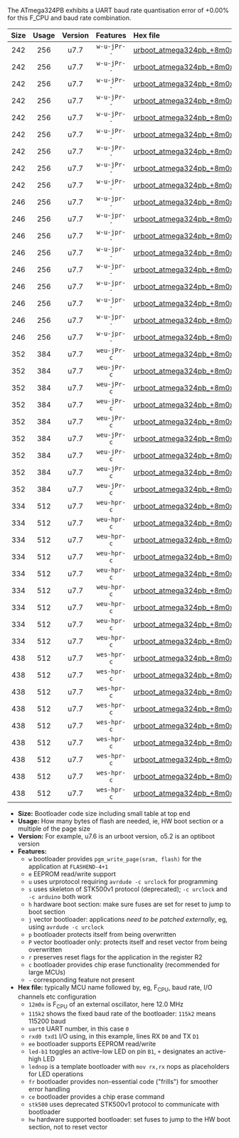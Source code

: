 The ATmega324PB exhibits a UART baud rate quantisation error of +0.00% for this F_CPU and baud rate combination.

|Size|Usage|Version|Features|Hex file|
|:-:|:-:|:-:|:-:|:--|
|242|256|u7.7|`w-u-jPr--`|[urboot_atmega324pb_+8m0x_1000k0_uart0_rxd0_txd1_led+b0.hex](https://raw.githubusercontent.com/stefanrueger/urboot.hex/main/mcus/atmega324pb/external_oscillator/fcpu_+8m0x/br_1000k0/urboot_atmega324pb_+8m0x_1000k0_uart0_rxd0_txd1_led+b0.hex)|
|242|256|u7.7|`w-u-jPr--`|[urboot_atmega324pb_+8m0x_1000k0_uart0_rxd0_txd1_led+b7.hex](https://raw.githubusercontent.com/stefanrueger/urboot.hex/main/mcus/atmega324pb/external_oscillator/fcpu_+8m0x/br_1000k0/urboot_atmega324pb_+8m0x_1000k0_uart0_rxd0_txd1_led+b7.hex)|
|242|256|u7.7|`w-u-jPr--`|[urboot_atmega324pb_+8m0x_1000k0_uart0_rxd0_txd1_lednop.hex](https://raw.githubusercontent.com/stefanrueger/urboot.hex/main/mcus/atmega324pb/external_oscillator/fcpu_+8m0x/br_1000k0/urboot_atmega324pb_+8m0x_1000k0_uart0_rxd0_txd1_lednop.hex)|
|242|256|u7.7|`w-u-jPr--`|[urboot_atmega324pb_+8m0x_1000k0_uart1_rxd2_txd3_led+b0.hex](https://raw.githubusercontent.com/stefanrueger/urboot.hex/main/mcus/atmega324pb/external_oscillator/fcpu_+8m0x/br_1000k0/urboot_atmega324pb_+8m0x_1000k0_uart1_rxd2_txd3_led+b0.hex)|
|242|256|u7.7|`w-u-jPr--`|[urboot_atmega324pb_+8m0x_1000k0_uart1_rxd2_txd3_led+b7.hex](https://raw.githubusercontent.com/stefanrueger/urboot.hex/main/mcus/atmega324pb/external_oscillator/fcpu_+8m0x/br_1000k0/urboot_atmega324pb_+8m0x_1000k0_uart1_rxd2_txd3_led+b7.hex)|
|242|256|u7.7|`w-u-jPr--`|[urboot_atmega324pb_+8m0x_1000k0_uart1_rxd2_txd3_lednop.hex](https://raw.githubusercontent.com/stefanrueger/urboot.hex/main/mcus/atmega324pb/external_oscillator/fcpu_+8m0x/br_1000k0/urboot_atmega324pb_+8m0x_1000k0_uart1_rxd2_txd3_lednop.hex)|
|242|256|u7.7|`w-u-jPr--`|[urboot_atmega324pb_+8m0x_1000k0_uart2_rxe2_txe3_led+b0.hex](https://raw.githubusercontent.com/stefanrueger/urboot.hex/main/mcus/atmega324pb/external_oscillator/fcpu_+8m0x/br_1000k0/urboot_atmega324pb_+8m0x_1000k0_uart2_rxe2_txe3_led+b0.hex)|
|242|256|u7.7|`w-u-jPr--`|[urboot_atmega324pb_+8m0x_1000k0_uart2_rxe2_txe3_led+b7.hex](https://raw.githubusercontent.com/stefanrueger/urboot.hex/main/mcus/atmega324pb/external_oscillator/fcpu_+8m0x/br_1000k0/urboot_atmega324pb_+8m0x_1000k0_uart2_rxe2_txe3_led+b7.hex)|
|242|256|u7.7|`w-u-jPr--`|[urboot_atmega324pb_+8m0x_1000k0_uart2_rxe2_txe3_lednop.hex](https://raw.githubusercontent.com/stefanrueger/urboot.hex/main/mcus/atmega324pb/external_oscillator/fcpu_+8m0x/br_1000k0/urboot_atmega324pb_+8m0x_1000k0_uart2_rxe2_txe3_lednop.hex)|
|246|256|u7.7|`w-u-jpr--`|[urboot_atmega324pb_+8m0x_1000k0_uart0_rxd0_txd1_led+b0_fr.hex](https://raw.githubusercontent.com/stefanrueger/urboot.hex/main/mcus/atmega324pb/external_oscillator/fcpu_+8m0x/br_1000k0/urboot_atmega324pb_+8m0x_1000k0_uart0_rxd0_txd1_led+b0_fr.hex)|
|246|256|u7.7|`w-u-jpr--`|[urboot_atmega324pb_+8m0x_1000k0_uart0_rxd0_txd1_led+b7_fr.hex](https://raw.githubusercontent.com/stefanrueger/urboot.hex/main/mcus/atmega324pb/external_oscillator/fcpu_+8m0x/br_1000k0/urboot_atmega324pb_+8m0x_1000k0_uart0_rxd0_txd1_led+b7_fr.hex)|
|246|256|u7.7|`w-u-jpr--`|[urboot_atmega324pb_+8m0x_1000k0_uart0_rxd0_txd1_lednop_fr.hex](https://raw.githubusercontent.com/stefanrueger/urboot.hex/main/mcus/atmega324pb/external_oscillator/fcpu_+8m0x/br_1000k0/urboot_atmega324pb_+8m0x_1000k0_uart0_rxd0_txd1_lednop_fr.hex)|
|246|256|u7.7|`w-u-jpr--`|[urboot_atmega324pb_+8m0x_1000k0_uart1_rxd2_txd3_led+b0_fr.hex](https://raw.githubusercontent.com/stefanrueger/urboot.hex/main/mcus/atmega324pb/external_oscillator/fcpu_+8m0x/br_1000k0/urboot_atmega324pb_+8m0x_1000k0_uart1_rxd2_txd3_led+b0_fr.hex)|
|246|256|u7.7|`w-u-jpr--`|[urboot_atmega324pb_+8m0x_1000k0_uart1_rxd2_txd3_led+b7_fr.hex](https://raw.githubusercontent.com/stefanrueger/urboot.hex/main/mcus/atmega324pb/external_oscillator/fcpu_+8m0x/br_1000k0/urboot_atmega324pb_+8m0x_1000k0_uart1_rxd2_txd3_led+b7_fr.hex)|
|246|256|u7.7|`w-u-jpr--`|[urboot_atmega324pb_+8m0x_1000k0_uart1_rxd2_txd3_lednop_fr.hex](https://raw.githubusercontent.com/stefanrueger/urboot.hex/main/mcus/atmega324pb/external_oscillator/fcpu_+8m0x/br_1000k0/urboot_atmega324pb_+8m0x_1000k0_uart1_rxd2_txd3_lednop_fr.hex)|
|246|256|u7.7|`w-u-jpr--`|[urboot_atmega324pb_+8m0x_1000k0_uart2_rxe2_txe3_led+b0_fr.hex](https://raw.githubusercontent.com/stefanrueger/urboot.hex/main/mcus/atmega324pb/external_oscillator/fcpu_+8m0x/br_1000k0/urboot_atmega324pb_+8m0x_1000k0_uart2_rxe2_txe3_led+b0_fr.hex)|
|246|256|u7.7|`w-u-jpr--`|[urboot_atmega324pb_+8m0x_1000k0_uart2_rxe2_txe3_led+b7_fr.hex](https://raw.githubusercontent.com/stefanrueger/urboot.hex/main/mcus/atmega324pb/external_oscillator/fcpu_+8m0x/br_1000k0/urboot_atmega324pb_+8m0x_1000k0_uart2_rxe2_txe3_led+b7_fr.hex)|
|246|256|u7.7|`w-u-jpr--`|[urboot_atmega324pb_+8m0x_1000k0_uart2_rxe2_txe3_lednop_fr.hex](https://raw.githubusercontent.com/stefanrueger/urboot.hex/main/mcus/atmega324pb/external_oscillator/fcpu_+8m0x/br_1000k0/urboot_atmega324pb_+8m0x_1000k0_uart2_rxe2_txe3_lednop_fr.hex)|
|352|384|u7.7|`weu-jPr-c`|[urboot_atmega324pb_+8m0x_1000k0_uart0_rxd0_txd1_ee_led+b0_fr_ce.hex](https://raw.githubusercontent.com/stefanrueger/urboot.hex/main/mcus/atmega324pb/external_oscillator/fcpu_+8m0x/br_1000k0/urboot_atmega324pb_+8m0x_1000k0_uart0_rxd0_txd1_ee_led+b0_fr_ce.hex)|
|352|384|u7.7|`weu-jPr-c`|[urboot_atmega324pb_+8m0x_1000k0_uart0_rxd0_txd1_ee_led+b7_fr_ce.hex](https://raw.githubusercontent.com/stefanrueger/urboot.hex/main/mcus/atmega324pb/external_oscillator/fcpu_+8m0x/br_1000k0/urboot_atmega324pb_+8m0x_1000k0_uart0_rxd0_txd1_ee_led+b7_fr_ce.hex)|
|352|384|u7.7|`weu-jPr-c`|[urboot_atmega324pb_+8m0x_1000k0_uart0_rxd0_txd1_ee_lednop_fr_ce.hex](https://raw.githubusercontent.com/stefanrueger/urboot.hex/main/mcus/atmega324pb/external_oscillator/fcpu_+8m0x/br_1000k0/urboot_atmega324pb_+8m0x_1000k0_uart0_rxd0_txd1_ee_lednop_fr_ce.hex)|
|352|384|u7.7|`weu-jPr-c`|[urboot_atmega324pb_+8m0x_1000k0_uart1_rxd2_txd3_ee_led+b0_fr_ce.hex](https://raw.githubusercontent.com/stefanrueger/urboot.hex/main/mcus/atmega324pb/external_oscillator/fcpu_+8m0x/br_1000k0/urboot_atmega324pb_+8m0x_1000k0_uart1_rxd2_txd3_ee_led+b0_fr_ce.hex)|
|352|384|u7.7|`weu-jPr-c`|[urboot_atmega324pb_+8m0x_1000k0_uart1_rxd2_txd3_ee_led+b7_fr_ce.hex](https://raw.githubusercontent.com/stefanrueger/urboot.hex/main/mcus/atmega324pb/external_oscillator/fcpu_+8m0x/br_1000k0/urboot_atmega324pb_+8m0x_1000k0_uart1_rxd2_txd3_ee_led+b7_fr_ce.hex)|
|352|384|u7.7|`weu-jPr-c`|[urboot_atmega324pb_+8m0x_1000k0_uart1_rxd2_txd3_ee_lednop_fr_ce.hex](https://raw.githubusercontent.com/stefanrueger/urboot.hex/main/mcus/atmega324pb/external_oscillator/fcpu_+8m0x/br_1000k0/urboot_atmega324pb_+8m0x_1000k0_uart1_rxd2_txd3_ee_lednop_fr_ce.hex)|
|352|384|u7.7|`weu-jPr-c`|[urboot_atmega324pb_+8m0x_1000k0_uart2_rxe2_txe3_ee_led+b0_fr_ce.hex](https://raw.githubusercontent.com/stefanrueger/urboot.hex/main/mcus/atmega324pb/external_oscillator/fcpu_+8m0x/br_1000k0/urboot_atmega324pb_+8m0x_1000k0_uart2_rxe2_txe3_ee_led+b0_fr_ce.hex)|
|352|384|u7.7|`weu-jPr-c`|[urboot_atmega324pb_+8m0x_1000k0_uart2_rxe2_txe3_ee_led+b7_fr_ce.hex](https://raw.githubusercontent.com/stefanrueger/urboot.hex/main/mcus/atmega324pb/external_oscillator/fcpu_+8m0x/br_1000k0/urboot_atmega324pb_+8m0x_1000k0_uart2_rxe2_txe3_ee_led+b7_fr_ce.hex)|
|352|384|u7.7|`weu-jPr-c`|[urboot_atmega324pb_+8m0x_1000k0_uart2_rxe2_txe3_ee_lednop_fr_ce.hex](https://raw.githubusercontent.com/stefanrueger/urboot.hex/main/mcus/atmega324pb/external_oscillator/fcpu_+8m0x/br_1000k0/urboot_atmega324pb_+8m0x_1000k0_uart2_rxe2_txe3_ee_lednop_fr_ce.hex)|
|334|512|u7.7|`weu-hpr-c`|[urboot_atmega324pb_+8m0x_1000k0_uart0_rxd0_txd1_ee_led+b0_fr_ce_hw.hex](https://raw.githubusercontent.com/stefanrueger/urboot.hex/main/mcus/atmega324pb/external_oscillator/fcpu_+8m0x/br_1000k0/urboot_atmega324pb_+8m0x_1000k0_uart0_rxd0_txd1_ee_led+b0_fr_ce_hw.hex)|
|334|512|u7.7|`weu-hpr-c`|[urboot_atmega324pb_+8m0x_1000k0_uart0_rxd0_txd1_ee_led+b7_fr_ce_hw.hex](https://raw.githubusercontent.com/stefanrueger/urboot.hex/main/mcus/atmega324pb/external_oscillator/fcpu_+8m0x/br_1000k0/urboot_atmega324pb_+8m0x_1000k0_uart0_rxd0_txd1_ee_led+b7_fr_ce_hw.hex)|
|334|512|u7.7|`weu-hpr-c`|[urboot_atmega324pb_+8m0x_1000k0_uart0_rxd0_txd1_ee_lednop_fr_ce_hw.hex](https://raw.githubusercontent.com/stefanrueger/urboot.hex/main/mcus/atmega324pb/external_oscillator/fcpu_+8m0x/br_1000k0/urboot_atmega324pb_+8m0x_1000k0_uart0_rxd0_txd1_ee_lednop_fr_ce_hw.hex)|
|334|512|u7.7|`weu-hpr-c`|[urboot_atmega324pb_+8m0x_1000k0_uart1_rxd2_txd3_ee_led+b0_fr_ce_hw.hex](https://raw.githubusercontent.com/stefanrueger/urboot.hex/main/mcus/atmega324pb/external_oscillator/fcpu_+8m0x/br_1000k0/urboot_atmega324pb_+8m0x_1000k0_uart1_rxd2_txd3_ee_led+b0_fr_ce_hw.hex)|
|334|512|u7.7|`weu-hpr-c`|[urboot_atmega324pb_+8m0x_1000k0_uart1_rxd2_txd3_ee_led+b7_fr_ce_hw.hex](https://raw.githubusercontent.com/stefanrueger/urboot.hex/main/mcus/atmega324pb/external_oscillator/fcpu_+8m0x/br_1000k0/urboot_atmega324pb_+8m0x_1000k0_uart1_rxd2_txd3_ee_led+b7_fr_ce_hw.hex)|
|334|512|u7.7|`weu-hpr-c`|[urboot_atmega324pb_+8m0x_1000k0_uart1_rxd2_txd3_ee_lednop_fr_ce_hw.hex](https://raw.githubusercontent.com/stefanrueger/urboot.hex/main/mcus/atmega324pb/external_oscillator/fcpu_+8m0x/br_1000k0/urboot_atmega324pb_+8m0x_1000k0_uart1_rxd2_txd3_ee_lednop_fr_ce_hw.hex)|
|334|512|u7.7|`weu-hpr-c`|[urboot_atmega324pb_+8m0x_1000k0_uart2_rxe2_txe3_ee_led+b0_fr_ce_hw.hex](https://raw.githubusercontent.com/stefanrueger/urboot.hex/main/mcus/atmega324pb/external_oscillator/fcpu_+8m0x/br_1000k0/urboot_atmega324pb_+8m0x_1000k0_uart2_rxe2_txe3_ee_led+b0_fr_ce_hw.hex)|
|334|512|u7.7|`weu-hpr-c`|[urboot_atmega324pb_+8m0x_1000k0_uart2_rxe2_txe3_ee_led+b7_fr_ce_hw.hex](https://raw.githubusercontent.com/stefanrueger/urboot.hex/main/mcus/atmega324pb/external_oscillator/fcpu_+8m0x/br_1000k0/urboot_atmega324pb_+8m0x_1000k0_uart2_rxe2_txe3_ee_led+b7_fr_ce_hw.hex)|
|334|512|u7.7|`weu-hpr-c`|[urboot_atmega324pb_+8m0x_1000k0_uart2_rxe2_txe3_ee_lednop_fr_ce_hw.hex](https://raw.githubusercontent.com/stefanrueger/urboot.hex/main/mcus/atmega324pb/external_oscillator/fcpu_+8m0x/br_1000k0/urboot_atmega324pb_+8m0x_1000k0_uart2_rxe2_txe3_ee_lednop_fr_ce_hw.hex)|
|438|512|u7.7|`wes-hpr-c`|[urboot_atmega324pb_+8m0x_1000k0_uart0_rxd0_txd1_ee_led+b0_fr_ce_stk500_hw.hex](https://raw.githubusercontent.com/stefanrueger/urboot.hex/main/mcus/atmega324pb/external_oscillator/fcpu_+8m0x/br_1000k0/urboot_atmega324pb_+8m0x_1000k0_uart0_rxd0_txd1_ee_led+b0_fr_ce_stk500_hw.hex)|
|438|512|u7.7|`wes-hpr-c`|[urboot_atmega324pb_+8m0x_1000k0_uart0_rxd0_txd1_ee_led+b7_fr_ce_stk500_hw.hex](https://raw.githubusercontent.com/stefanrueger/urboot.hex/main/mcus/atmega324pb/external_oscillator/fcpu_+8m0x/br_1000k0/urboot_atmega324pb_+8m0x_1000k0_uart0_rxd0_txd1_ee_led+b7_fr_ce_stk500_hw.hex)|
|438|512|u7.7|`wes-hpr-c`|[urboot_atmega324pb_+8m0x_1000k0_uart0_rxd0_txd1_ee_lednop_fr_ce_stk500_hw.hex](https://raw.githubusercontent.com/stefanrueger/urboot.hex/main/mcus/atmega324pb/external_oscillator/fcpu_+8m0x/br_1000k0/urboot_atmega324pb_+8m0x_1000k0_uart0_rxd0_txd1_ee_lednop_fr_ce_stk500_hw.hex)|
|438|512|u7.7|`wes-hpr-c`|[urboot_atmega324pb_+8m0x_1000k0_uart1_rxd2_txd3_ee_led+b0_fr_ce_stk500_hw.hex](https://raw.githubusercontent.com/stefanrueger/urboot.hex/main/mcus/atmega324pb/external_oscillator/fcpu_+8m0x/br_1000k0/urboot_atmega324pb_+8m0x_1000k0_uart1_rxd2_txd3_ee_led+b0_fr_ce_stk500_hw.hex)|
|438|512|u7.7|`wes-hpr-c`|[urboot_atmega324pb_+8m0x_1000k0_uart1_rxd2_txd3_ee_led+b7_fr_ce_stk500_hw.hex](https://raw.githubusercontent.com/stefanrueger/urboot.hex/main/mcus/atmega324pb/external_oscillator/fcpu_+8m0x/br_1000k0/urboot_atmega324pb_+8m0x_1000k0_uart1_rxd2_txd3_ee_led+b7_fr_ce_stk500_hw.hex)|
|438|512|u7.7|`wes-hpr-c`|[urboot_atmega324pb_+8m0x_1000k0_uart1_rxd2_txd3_ee_lednop_fr_ce_stk500_hw.hex](https://raw.githubusercontent.com/stefanrueger/urboot.hex/main/mcus/atmega324pb/external_oscillator/fcpu_+8m0x/br_1000k0/urboot_atmega324pb_+8m0x_1000k0_uart1_rxd2_txd3_ee_lednop_fr_ce_stk500_hw.hex)|
|438|512|u7.7|`wes-hpr-c`|[urboot_atmega324pb_+8m0x_1000k0_uart2_rxe2_txe3_ee_led+b0_fr_ce_stk500_hw.hex](https://raw.githubusercontent.com/stefanrueger/urboot.hex/main/mcus/atmega324pb/external_oscillator/fcpu_+8m0x/br_1000k0/urboot_atmega324pb_+8m0x_1000k0_uart2_rxe2_txe3_ee_led+b0_fr_ce_stk500_hw.hex)|
|438|512|u7.7|`wes-hpr-c`|[urboot_atmega324pb_+8m0x_1000k0_uart2_rxe2_txe3_ee_led+b7_fr_ce_stk500_hw.hex](https://raw.githubusercontent.com/stefanrueger/urboot.hex/main/mcus/atmega324pb/external_oscillator/fcpu_+8m0x/br_1000k0/urboot_atmega324pb_+8m0x_1000k0_uart2_rxe2_txe3_ee_led+b7_fr_ce_stk500_hw.hex)|
|438|512|u7.7|`wes-hpr-c`|[urboot_atmega324pb_+8m0x_1000k0_uart2_rxe2_txe3_ee_lednop_fr_ce_stk500_hw.hex](https://raw.githubusercontent.com/stefanrueger/urboot.hex/main/mcus/atmega324pb/external_oscillator/fcpu_+8m0x/br_1000k0/urboot_atmega324pb_+8m0x_1000k0_uart2_rxe2_txe3_ee_lednop_fr_ce_stk500_hw.hex)|

- **Size:** Bootloader code size including small table at top end
- **Usage:** How many bytes of flash are needed, ie, HW boot section or a multiple of the page size
- **Version:** For example, u7.6 is an urboot version, o5.2 is an optiboot version
- **Features:**
  + `w` bootloader provides `pgm_write_page(sram, flash)` for the application at `FLASHEND-4+1`
  + `e` EEPROM read/write support
  + `u` uses urprotocol requiring `avrdude -c urclock` for programming
  + `s` uses skeleton of STK500v1 protocol (deprecated); `-c urclock` and `-c arduino` both work
  + `h` hardware boot section: make sure fuses are set for reset to jump to boot section
  + `j` vector bootloader: applications *need to be patched externally*, eg, using `avrdude -c urclock`
  + `p` bootloader protects itself from being overwritten
  + `P` vector bootloader only: protects itself and reset vector from being overwritten
  + `r` preserves reset flags for the application in the register R2
  + `c` bootloader provides chip erase functionality (recommended for large MCUs)
  + `-` corresponding feature not present
- **Hex file:** typically MCU name followed by, eg, F<sub>CPU</sub>, baud rate, I/O channels etc configuration
  + `12m0x` is F<sub>CPU</sub> of an external oscillator, here 12.0 MHz
  + `115k2` shows the fixed baud rate of the bootloader: `115k2` means 115200 baud
  + `uart0` UART number, in this case `0`
  + `rxd0 txd1` I/O using, in this example, lines RX `D0` and TX `D1`
  + `ee` bootloader supports EEPROM read/write
  + `led-b1` toggles an active-low LED on pin `B1`, `+` designates an active-high LED
  + `lednop` is a template bootloader with `mov rx,rx` nops as placeholders for LED operations
  + `fr` bootloader provides non-essential code ("frills") for smoother error handling
  + `ce` bootloader provides a chip erase command
  + `stk500` uses deprecated STK500v1 protocol to communicate with bootloader
  + `hw` hardware supported bootloader: set fuses to jump to the HW boot section, not to reset vector
